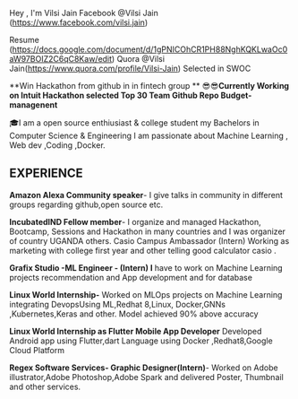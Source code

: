 Hey , I'm Vilsi Jain
Facebook @Vilsi Jain (https://www.facebook.com/vilsi.jain)

Resume (https://docs.google.com/document/d/1gPNICOhCR1PH88NghKQKLwaOc0aW97BOIZ2C6qC8Kaw/edit)
Quora @Vilsi Jain(https://www.quora.com/profile/Vilsi-Jain)
Selected in SWOC

**Win Hackathon from github in in fintech group **
😎😎**Currently Working on Intuit Hackathon selected  Top 30 Team Github Repo Budget-managenent**

🎓I am a open source enthiusiast & college student my Bachelors in Computer Science & Engineering
I am passionate about Machine Learning , Web dev ,Coding ,Docker.

## EXPERIENCE                                                                                                                              

**Amazon Alexa Community speaker**- I give talks in community in different groups regarding github,open source etc. 

**IncubatedIND Fellow member**- I organize and managed Hackathon, Bootcamp, Sessions and Hackathon in many countries and I was organizer of country UGANDA others.
Casio Campus Ambassador (Intern) Working as marketing with college first year and other telling good calculator casio .

**Grafix Studio -**ML Engineer - (Intern) I**** have to work on Machine Learning projects recommendation and App development and for database 

**Linux World Internship-** Worked on MLOps projects on Machine Learning integrating DevopsUsing ML,Redhat 8,Linux, Docker,GNNs ,Kubernetes,Keras and other. Model achieved 90% above accuracy 

**Linux World Internship as Flutter Mobile App Developer** Developed Android app using Flutter,dart Language using Docker ,Redhat8,Google Cloud Platform 

**Regex Software Services- Graphic Designer(Intern)**- Worked on Adobe illustrator,Adobe Photoshop,Adobe Spark and delivered Poster, Thumbnail and other services. 
